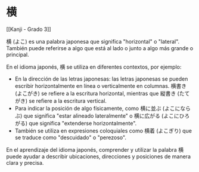 # 横

[[Kanji - Grado 3]]

横 (よこ) es una palabra japonesa que significa "horizontal" o "lateral". También puede referirse a algo que está al lado o junto a algo más grande o principal. 

En el idioma japonés, 横 se utiliza en diferentes contextos, por ejemplo:
- En la dirección de las letras japonesas: las letras japonesas se pueden escribir horizontalmente en línea o verticalmente en columnas. 横書き (よこがき) se refiere a la escritura horizontal, mientras que 縦書き (たてがき) se refiere a la escritura vertical.
- Para indicar la posición de algo físicamente, como 横に並ぶ (よこにならぶ) que significa "estar alineado lateralmente" o 横に広がる (よこにひろがる) que significa "extenderse horizontalmente".
- También se utiliza en expresiones coloquiales como 横着 (よこぎり) que se traduce como "descuidado" o "perezoso".

En el aprendizaje del idioma japonés, comprender y utilizar la palabra 横 puede ayudar a describir ubicaciones, direcciones y posiciones de manera clara y precisa.
